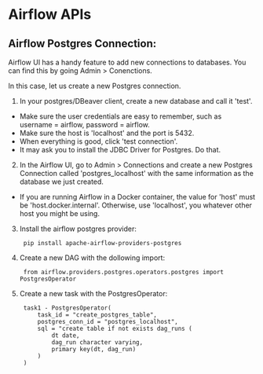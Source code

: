 # Airflow APIs

## Airflow Postgres Connection:
Airflow UI has a handy feature to add new connections to databases. You can find this by going Admin > Conenctions.

In this case, let us create a new Postgres connection.

1. In your postgres/DBeaver client, create a new database and call it 'test'.

- Make sure the user credentials are easy to remember, such as username = airflow, password = airflow.
- Make sure the host is 'localhost' and the port is 5432.
- When everything is good, click 'test connection'.
- It may ask you to install the JDBC Driver for Postgres. Do that.

2. In the Airflow UI, go to Admin > Connections and create a new Postgres Connection called 'postgres_localhost' with the same information as the database we just created.

- If you are running Airflow in a Docker container, the value for 'host' must be 'host.docker.internal'. Otherwise, use 'localhost', you whatever other host you might be using.

3. Install the airflow postgres provider:

        pip install apache-airflow-providers-postgres

4. Create a new DAG with the dollowing import:

        from airflow.providers.postgres.operators.postgres import PostgresOperator

5. Create a new task with the PostgresOperator:

        task1 - PostgresOperator(
            task_id = "create_postgres_table",
            postgres_conn_id = "postgres_localhost",
            sql = "create table if not exists dag_runs (
                dt date,
                dag_run character varying,
                primary key(dt, dag_run)
            )
        )

